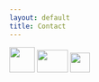```yaml
---
layout: default
title: Contact
---
```



<div style="text-aligh:center,display:block">
<a href="mailto:nikagandzh@gmail.com"><img aligh="center" src="https://png2.kisspng.com/20180426/pse/kisspng-email-computer-icons-symbol-mail-icon-5ae243b3178f21.9722528315247779070965.png" width="45" height="45"></a>
<a href="https://www.instagram.com/nikagandzh"><img aligh="center" src="https://www.bumblezest.co.uk/wp-content/uploads/2018/05/instagram-icon-white-on-black-circle.png" width="55" height="40"></a>
<a href="https://www.behance.net/nikagandzhadcd"><img aligh="center" src="http://icons.iconarchive.com/icons/sicons/basic-round-social/256/behance-icon.png" width="35" height="35"></a>
</div>
